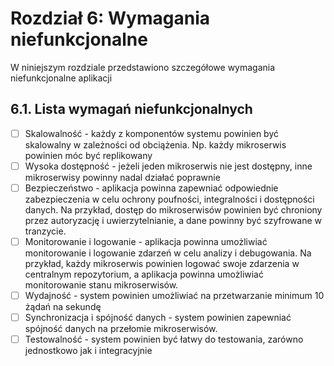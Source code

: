 # Rozdział 6: Wymagania niefunkcjonalne

W niniejszym rozdziale przedstawiono szczegółowe wymagania niefunkcjonalne aplikacji

## 6.1. Lista wymagań niefunkcjonalnych

- [ ] Skalowalność - każdy z komponentów systemu powinien być skalowalny w zależności od obciążenia. Np. każdy
  mikroserwis powinien móc być replikowany
- [ ] Wysoka dostępność - jeżeli jeden mikroserwis nie jest dostępny, inne mikroserwisy powinny nadal działać poprawnie
- [ ] Bezpieczeństwo - aplikacja powinna zapewniać odpowiednie zabezpieczenia w celu ochrony poufności, integralności i
  dostępności danych. Na przykład, dostęp do mikroserwisów powinien być chroniony przez autoryzację i uwierzytelnianie,
  a dane powinny być szyfrowane w tranzycie.
- [ ] Monitorowanie i logowanie - aplikacja powinna umożliwiać monitorowanie i logowanie zdarzeń w celu analizy i
  debugowania. Na przykład, każdy mikroserwis powinien logować swoje zdarzenia w centralnym repozytorium, a aplikacja
  powinna umożliwiać monitorowanie stanu mikroserwisów.
- [ ] Wydajność - system powinien umożliwiać na przetwarzanie minimum 10 żądań na sekundę
- [ ] Synchronizacja i spójność danych - system powinien zapewniać spójność danych na przełomie mikroserwisów.
- [ ] Testowalność - system powinien być łatwy do testowania, zarówno jednostkowo jak i integracyjnie
